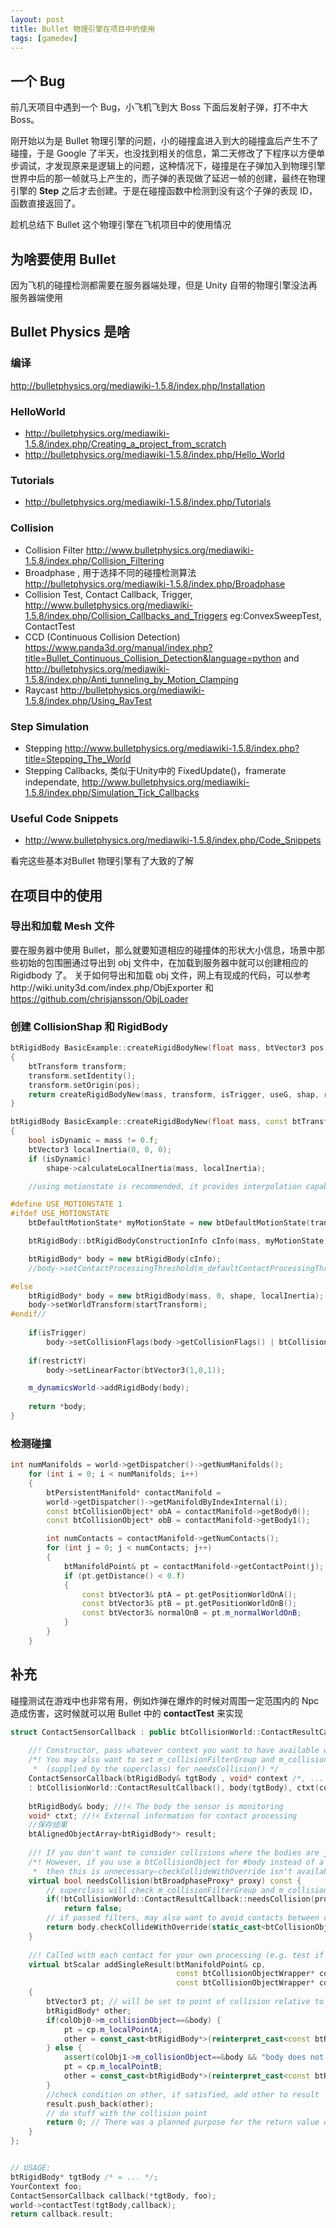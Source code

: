 ```yaml
---
layout: post
title: Bullet 物理引擎在项目中的使用
tags: [gamedev]
---
```


## 一个 Bug

前几天项目中遇到一个 Bug，小飞机飞到大 Boss 下面后发射子弹，打不中大 Boss。

刚开始以为是 Bullet 物理引擎的问题，小的碰撞盒进入到大的碰撞盒后产生不了碰撞，于是 Google 了半天，也没找到相关的信息，第二天修改了下程序以方便单步调试，才发现原来是逻辑上的问题，这种情况下，碰撞是在子弹加入到物理引擎世界中后的那一帧就马上产生的，而子弹的表现做了延迟一帧的创建，最终在物理引擎的 **Step** 之后才去创建。于是在碰撞函数中检测到没有这个子弹的表现 ID，函数直接返回了。

趁机总结下 Bullet 这个物理引擎在飞机项目中的使用情况

## 为啥要使用 Bullet 
因为飞机的碰撞检测都需要在服务器端处理，但是 Unity 自带的物理引擎没法再服务器端使用

## Bullet Physics 是啥

### 编译
http://bulletphysics.org/mediawiki-1.5.8/index.php/Installation

### HelloWorld
* http://bulletphysics.org/mediawiki-1.5.8/index.php/Creating_a_project_from_scratch
* http://bulletphysics.org/mediawiki-1.5.8/index.php/Hello_World

### Tutorials
* http://bulletphysics.org/mediawiki-1.5.8/index.php/Tutorials

### Collision
* Collision Filter http://www.bulletphysics.org/mediawiki-1.5.8/index.php/Collision_Filtering
* Broadphase , 用于选择不同的碰撞检测算法 http://bulletphysics.org/mediawiki-1.5.8/index.php/Broadphase
* Collision Test, Contact Callback, Trigger, http://www.bulletphysics.org/mediawiki-1.5.8/index.php/Collision_Callbacks_and_Triggers
  eg:ConvexSweepTest, ContactTest
* CCD (Continuous Collision Detection) https://www.panda3d.org/manual/index.php?title=Bullet_Continuous_Collision_Detection&language=python and
  http://bulletphysics.org/mediawiki-1.5.8/index.php/Anti_tunneling_by_Motion_Clamping
* Raycast http://bulletphysics.org/mediawiki-1.5.8/index.php/Using_RayTest

### Step Simulation
* Stepping http://www.bulletphysics.org/mediawiki-1.5.8/index.php?title=Stepping_The_World
* Stepping Callbacks, 类似于Unity中的 FixedUpdate()，framerate independate, http://www.bulletphysics.org/mediawiki-1.5.8/index.php/Simulation_Tick_Callbacks

### Useful Code Snippets
* http://www.bulletphysics.org/mediawiki-1.5.8/index.php/Code_Snippets

看完这些基本对Bullet 物理引擎有了大致的了解

## 在项目中的使用

### 导出和加载 Mesh 文件
要在服务器中使用 Bullet，那么就要知道相应的碰撞体的形状大小信息，场景中那些初始的包围圈通过导出到 obj 文件中，在加载到服务器中就可以创建相应的 Rigidbody 了。
关于如何导出和加载 obj 文件，网上有现成的代码，可以参考http://wiki.unity3d.com/index.php/ObjExporter 和 https://github.com/chrisjansson/ObjLoader

### 创建 CollisionShap 和 RigidBody
```c++
btRigidBody BasicExample::createRigidBodyNew(float mass, btVector3 pos, bool isTrigger, bool useG, btCollisionShape* shap, bool restrictY)
{
    btTransform transform;
    transform.setIdentity();
    transform.setOrigin(pos);
    return createRigidBodyNew(mass, transform, isTrigger, useG, shap, restrictY);
}

btRigidBody BasicExample::createRigidBodyNew(float mass, const btTransform& transform, bool isTrigger, bool useG, btCollisionShape* shape, bool restrictY)
{
    bool isDynamic = mass != 0.f;
	btVector3 localInertia(0, 0, 0);
	if (isDynamic)
		shape->calculateLocalInertia(mass, localInertia);

	//using motionstate is recommended, it provides interpolation capabilities, and only synchronizes 'active' objects

#define USE_MOTIONSTATE 1
#ifdef USE_MOTIONSTATE
	btDefaultMotionState* myMotionState = new btDefaultMotionState(transform);

    btRigidBody::btRigidBodyConstructionInfo cInfo(mass, myMotionState, shape, localInertia);

	btRigidBody* body = new btRigidBody(cInfo);
	//body->setContactProcessingThreshold(m_defaultContactProcessingThreshold);

#else
	btRigidBody* body = new btRigidBody(mass, 0, shape, localInertia);
	body->setWorldTransform(startTransform);
#endif//
    
    if(isTrigger)
        body->setCollisionFlags(body->getCollisionFlags() | btCollisionObject::CF_NO_CONTACT_RESPONSE);
    
    if(restrictY)
        body->setLinearFactor(btVector3(1,0,1));

	m_dynamicsWorld->addRigidBody(body);
    
    return *body;
}
```

### 检测碰撞
``` c++
int numManifolds = world->getDispatcher()->getNumManifolds();
    for (int i = 0; i < numManifolds; i++)
    {
        btPersistentManifold* contactManifold =  
        world->getDispatcher()->getManifoldByIndexInternal(i);
        const btCollisionObject* obA = contactManifold->getBody0();
        const btCollisionObject* obB = contactManifold->getBody1();

        int numContacts = contactManifold->getNumContacts();
        for (int j = 0; j < numContacts; j++)
        {
            btManifoldPoint& pt = contactManifold->getContactPoint(j);
            if (pt.getDistance() < 0.f)
            {
                const btVector3& ptA = pt.getPositionWorldOnA();
                const btVector3& ptB = pt.getPositionWorldOnB();
                const btVector3& normalOnB = pt.m_normalWorldOnB;
            }
        }
    }
```

## 补充
碰撞测试在游戏中也非常有用，例如炸弹在爆炸的时候对周围一定范围内的 Npc 造成伤害，这时候就可以用 Bullet 中的 **contactTest** 来实现
```c++
struct ContactSensorCallback : public btCollisionWorld::ContactResultCallback {
    
    //! Constructor, pass whatever context you want to have available when processing contacts
    /*! You may also want to set m_collisionFilterGroup and m_collisionFilterMask
     *  (supplied by the superclass) for needsCollision() */
    ContactSensorCallback(btRigidBody& tgtBody , void* context /*, ... */)
    : btCollisionWorld::ContactResultCallback(), body(tgtBody), ctxt(context) { }
    
    btRigidBody& body; //!< The body the sensor is monitoring
    void* ctxt; //!< External information for contact processing
    //保存结果
    btAlignedObjectArray<btRigidBody*> result;
    
    //! If you don't want to consider collisions where the bodies are joined by a constraint, override needsCollision:
    /*! However, if you use a btCollisionObject for #body instead of a btRigidBody,
     *  then this is unnecessary—checkCollideWithOverride isn't available */
    virtual bool needsCollision(btBroadphaseProxy* proxy) const {
        // superclass will check m_collisionFilterGroup and m_collisionFilterMask
        if(!btCollisionWorld::ContactResultCallback::needsCollision(proxy))
            return false;
        // if passed filters, may also want to avoid contacts between constraints
        return body.checkCollideWithOverride(static_cast<btCollisionObject*>(proxy->m_clientObject));
    }
    
    //! Called with each contact for your own processing (e.g. test if contacts fall in within sensor parameters)
    virtual btScalar addSingleResult(btManifoldPoint& cp,
                                     const btCollisionObjectWrapper* colObj0,int partId0,int index0,
                                     const btCollisionObjectWrapper* colObj1,int partId1,int index1)
    {
        btVector3 pt; // will be set to point of collision relative to body
        btRigidBody* other;
        if(colObj0->m_collisionObject==&body) {
            pt = cp.m_localPointA;
            other = const_cast<btRigidBody*>(reinterpret_cast<const btRigidBody*>(colObj1->m_collisionObject));
        } else {
            assert(colObj1->m_collisionObject==&body && "body does not match either collision object");
            pt = cp.m_localPointB;
            other = const_cast<btRigidBody*>(reinterpret_cast<const btRigidBody*>(colObj1->m_collisionObject));
        }
        //check condition on other, if satisfied, add other to result
        result.push_back(other);
        // do stuff with the collision point
        return 0; // There was a planned purpose for the return value of addSingleResult, but it is not used so you can ignore it.
    }
};


// USAGE:
btRigidBody* tgtBody /* = ... */;
YourContext foo;
ContactSensorCallback callback(*tgtBody, foo);
world->contactTest(tgtBody,callback);
return callback.result;
```